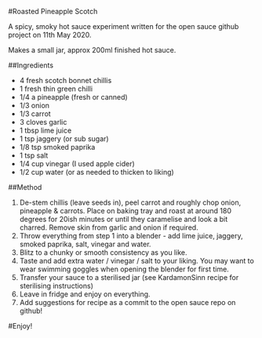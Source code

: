 #Roasted Pineapple Scotch

A spicy, smoky hot sauce experiment written for the open sauce github project on 11th May 2020.

Makes a small jar, approx 200ml finished hot sauce.

##Ingredients
* 4 fresh scotch bonnet chillis
* 1 fresh thin green chilli
* 1/4 a pineapple (fresh or canned)
* 1/3 onion
* 1/3 carrot
* 3 cloves garlic
* 1 tbsp lime juice
* 1 tsp jaggery (or sub sugar)
* 1/8 tsp smoked paprika
* 1 tsp salt
* 1/4 cup vinegar (I used apple cider)
* 1/2 cup water (or as needed to thicken to liking)


##Method

1. De-stem chillis (leave seeds in), peel carrot and roughly chop onion, pineapple & carrots. Place on baking tray and roast at around 180 degrees for 20ish minutes or until they caramelise and look a bit charred. Remove skin from garlic and onion if required.
2. Throw everything from step 1 into a blender - add lime juice, jaggery, smoked paprika, salt, vinegar and water.
3. Blitz to a chunky or smooth consistency as you like.
4. Taste and add extra water / vinegar / salt to your liking. You may want to wear swimming goggles when opening the blender for first time.
5. Transfer your sauce to a sterilised jar (see KardamonSinn recipe for sterilising instructions)
6. Leave in fridge and enjoy on everything.
7. Add suggestions for recipe as a commit to the open sauce repo on github!

#Enjoy!
